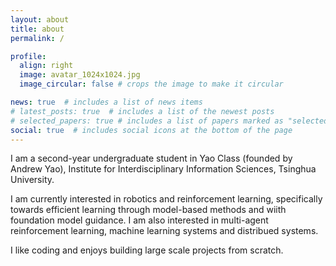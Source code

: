 ```yaml
---
layout: about
title: about
permalink: /

profile:
  align: right
  image: avatar_1024x1024.jpg
  image_circular: false # crops the image to make it circular

news: true  # includes a list of news items
# latest_posts: true  # includes a list of the newest posts
# selected_papers: true # includes a list of papers marked as "selected={true}"
social: true  # includes social icons at the bottom of the page
---
```


I am a second-year undergraduate student in Yao Class (founded by Andrew Yao), Institute for Interdisciplinary Information Sciences, Tsinghua University. 

I am currently interested in robotics and reinforcement learning, specifically towards efficient learning through model-based methods and wiith foundation model guidance. I am also interested in multi-agent reinforcement learning, machine learning systems and distribued systems.

I like coding and enjoys building large scale projects from scratch.
